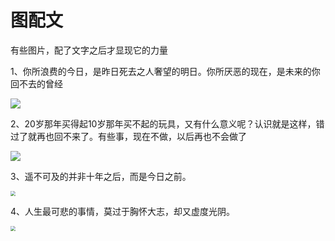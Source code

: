 # 图配文


有些图片，配了文字之后才显现它的力量

1、你所浪费的今日，是昨日死去之人奢望的明日。你所厌恶的现在，是未来的你回不去的曾经

![](https://s1.ax1x.com/2020/03/20/86XIWq.png)

2、20岁那年买得起10岁那年买不起的玩具，又有什么意义呢？认识就是这样，错过了就再也回不来了。有些事，现在不做，以后再也不会做了

![](https://s1.ax1x.com/2020/03/20/86Xzf1.png)

3、遥不可及的并非十年之后，而是今日之前。

<img src="https://s1.ax1x.com/2020/03/20/86jBBF.jpg" style="zoom: 50%;" />

4、人生最可悲的事情，莫过于胸怀大志，却又虚度光阴。

<img src="https://s1.ax1x.com/2020/03/20/86vVDU.jpg" style="zoom:50%;" />
